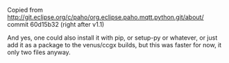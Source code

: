 Copied from http://git.eclipse.org/c/paho/org.eclipse.paho.mqtt.python.git/about/
commit 60d15b32 (right after v1.1)


And yes, one could also install it with pip, or setup-py or whatever, or just add
it as a package to the venus/ccgx builds, but this was faster for now, it only two
files anyway.
